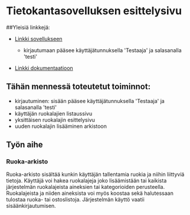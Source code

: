 # Tietokantasovelluksen esittelysivu

##Yleisiä linkkejä:

* [Linkki sovellukseen](http://pmari.users.cs.helsinki.fi/tsoha)
	- kirjautumaan pääsee käyttäjätunnuksella 'Testaaja' ja salasanalla 'testi'

* [Linkki dokumentaatioon](https://github.com/BikkuMyy/Tsoha-Bootstrap/blob/master/doc/dokumentaatio.pdf)

## Tähän mennessä toteutetut toiminnot:
* kirjautuminen: sisään pääsee käyttäjätunnuksella 'Testaaja' ja salasanalla 'testi'
* käyttäjän ruokalajien listaussivu
* yksittäisen ruokalajin esittelysivu
* uuden ruokalajin lisääminen arkistoon

## Työn aihe

### Ruoka-arkisto
Ruoka-arkisto sisältää kunkin käyttäjän tallentamia ruokia ja niihin liittyviä tietoja. Käyttäjä voi hakea ruokalajeja joko lisäämistään tai kaikista järjestelmän ruokalajeista aineksien tai kategorioiden perusteella. Ruokalajeista ja niiden aineksista voi myös koostaa sekä halutessaan tulostaa ruoka- tai ostoslistoja. Järjestelmän käyttö vaatii sisäänkirjautumisen.
